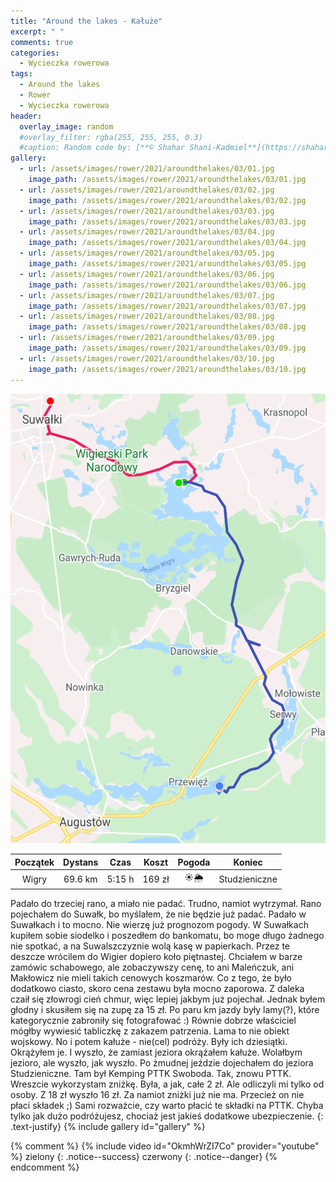 ```yaml
---
title: "Around the lakes - Kałuże"
excerpt: " "
comments: true
categories:
  - Wycieczka rowerowa
tags:
  - Around the lakes
  - Rower  
  - Wycieczka rowerowa
header:
  overlay_image: random
  #overlay_filter: rgba(255, 255, 255, 0.3)
  #caption: Random code by: [**© Shahar Shani-Kadmiel**](https://shaharkadmiel.github.io)"
gallery:
  - url: /assets/images/rower/2021/aroundthelakes/03/01.jpg
    image_path: /assets/images/rower/2021/aroundthelakes/03/01.jpg
  - url: /assets/images/rower/2021/aroundthelakes/03/02.jpg
    image_path: /assets/images/rower/2021/aroundthelakes/03/02.jpg
  - url: /assets/images/rower/2021/aroundthelakes/03/03.jpg
    image_path: /assets/images/rower/2021/aroundthelakes/03/03.jpg
  - url: /assets/images/rower/2021/aroundthelakes/03/04.jpg
    image_path: /assets/images/rower/2021/aroundthelakes/03/04.jpg
  - url: /assets/images/rower/2021/aroundthelakes/03/05.jpg
    image_path: /assets/images/rower/2021/aroundthelakes/03/05.jpg
  - url: /assets/images/rower/2021/aroundthelakes/03/06.jpg
    image_path: /assets/images/rower/2021/aroundthelakes/03/06.jpg
  - url: /assets/images/rower/2021/aroundthelakes/03/07.jpg
    image_path: /assets/images/rower/2021/aroundthelakes/03/07.jpg
  - url: /assets/images/rower/2021/aroundthelakes/03/08.jpg
    image_path: /assets/images/rower/2021/aroundthelakes/03/08.jpg
  - url: /assets/images/rower/2021/aroundthelakes/03/09.jpg
    image_path: /assets/images/rower/2021/aroundthelakes/03/09.jpg
  - url: /assets/images/rower/2021/aroundthelakes/03/10.jpg
    image_path: /assets/images/rower/2021/aroundthelakes/03/10.jpg
---
```

![mapka](/assets/images/rower/2021/aroundthelakes/03/mapka.png)

|Początek|Dystans|Czas|Koszt|Pogoda|Koniec|
|:---:|:---:|:---:|:---:|:---:|:---:|
|Wigry|69.6 km|5:15 h|169 zł|☀️🌦️|Studzieniczne|

Padało do trzeciej rano, a miało nie padać. Trudno, namiot wytrzymał. Rano pojechałem do Suwałk, bo myślałem, że nie będzie już padać. Padało w Suwałkach i to mocno. Nie wierzę już prognozom pogody. W Suwałkach kupiłem sobie siodelko i poszedłem do bankomatu, bo moge długo żadnego nie spotkać, a na Suwalszczyznie wolą kasę w papierkach. Przez te deszcze wrócilem do Wigier dopiero koło piętnastej. Chciałem w barze zamówic schabowego, ale zobaczywszy cenę, to ani Maleńczuk, ani Makłowicz nie mieli takich cenowych koszmarów. Co z tego, że było dodatkowo ciasto, skoro cena zestawu była mocno zaporowa. Z daleka czaił się złowrogi cień chmur, więc lepiej jakbym już pojechał. Jednak byłem głodny i skusiłem się na zupę za 15 zł. Po paru km jazdy były lamy(?), które kategorycznie zabroniły się fotografować :) Równie dobrze właściciel mógłby wywiesić tabliczkę z zakazem patrzenia. Lama to nie obiekt wojskowy. No i potem kałuże - nie(cel) podróży. Były ich dziesiątki. Okrążyłem je. I wyszło, że zamiast jeziora okrążałem kałuże. Wolałbym jezioro, ale wyszło, jak wyszło. Po żmudnej jeździe dojechałem do jeziora Studzieniczne. Tam był Kemping PTTK Swoboda. Tak, znowu PTTK. Wreszcie wykorzystam zniżkę. Była, a jak, całe 2 zł. Ale odliczyli mi tylko od osoby. Z 18 zł wyszło 16 zł. Za namiot zniżki już nie ma. Przecież on nie płaci składek ;) Sami rozważcie, czy warto płacić te składki na PTTK. Chyba tylko jak dużo podróżujesz, chociaż jest jakieś dodatkowe ubezpieczenie.
{: .text-justify}
{% include gallery id="gallery" %}

{% comment %}
{% include video id="OkmhWrZI7Co" provider="youtube" %}
zielony
{: .notice--success}
czerwony
{: .notice--danger}
{% endcomment %}
